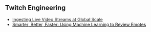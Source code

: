 ## Twitch Engineering

- [Ingesting Live Video Streams at Global Scale](https://blog.twitch.tv/en/2022/04/26/ingesting-live-video-streams-at-global-scale/)
- [Smarter, Better, Faster: Using Machine Learning to Review Emotes](https://blog.twitch.tv/en/2022/06/22/smarter-better-faster-using-machine-learning-to-review-emotes/)
